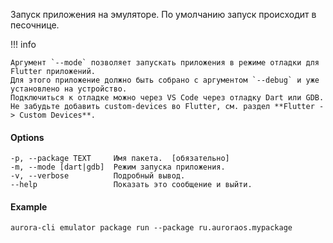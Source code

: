Запуск приложения на эмуляторе. По умолчанию запуск происходит в песочнице.

!!! info

    Аргумент `--mode` позволяет запускать приложения в режиме отладки для Flutter приложений.
    Для этого приложение должно быть собрано с аргументом `--debug` и уже установлено на устройство.
    Подключиться к отладке можно через VS Code через отладку Dart или GDB.
    Не забудьте добавить custom-devices во Flutter, см. раздел **Flutter -> Custom Devices**.

#### Options

```shell
-p, --package TEXT     Имя пакета.  [обязательно]
-m, --mode [dart|gdb]  Режим запуска приложения.
-v, --verbose          Подробный вывод.
--help                 Показать это сообщение и выйти.
```

#### Example

```shell
aurora-cli emulator package run --package ru.auroraos.mypackage
```
